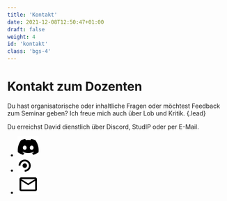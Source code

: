 ```yaml
---
title: 'Kontakt'
date: 2021-12-08T12:50:47+01:00
draft: false
weight: 4
id: 'kontakt'
class: 'bgs-4'
---
```


# Kontakt zum Dozenten

Du hast organisatorische oder inhaltliche Fragen oder möchtest Feedback zum Seminar geben? Ich freue mich auch über Lob und Kritik.
{.lead}

Du erreichst David dienstlich über Discord, StudIP oder per&nbsp;E-Mail.

<ul class="social-links">
  <li>
    <a
      href="https://discord.com/channels/789498129765630003"
      target="contact"
      rel="noopener noreferrer"
    >
      <img src="/assets/images/discord.svg" alt="" />
    </a>
  </li>
  <li>
    <a
      href="https://studip.hawk.de/dispatch.php/course/overview?cid=26646d7ebf84b68abaa0035cae5da7c2"
      target="contact"
      rel="noopener noreferrer"
    >
      <img src="/assets/images/studip.svg" alt="" />
    </a>
  </li>
  <li>
    <a
      href="mailt&#111;&#58;&#37;64a&#118;%6&#57;&#100;&#46;%6D%61&#99;ie&#106;ew&#115;k&#105;&#64;%68a&#119;k&#46;&#100;e"
    >
      <img src="/assets/images/email.svg" alt="" />
    </a>
  </li>
</ul>
